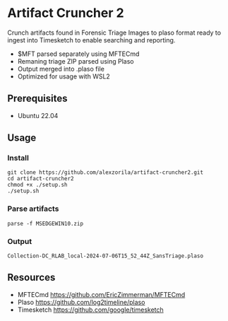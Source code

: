 # Artifact Cruncher 2
Crunch artifacts found in Forensic Triage Images to plaso format ready to ingest into Timesketch to enable searching and reporting.
* $MFT parsed separately using MFTECmd
* Remaning triage ZIP parsed using Plaso
* Output merged into .plaso file
* Optimized for usage with WSL2

## Prerequisites
* Ubuntu 22.04

## Usage
### Install
```
git clone https://github.com/alexzorila/artifact-cruncher2.git
cd artifact-cruncher2
chmod +x ./setup.sh
./setup.sh
```
### Parse artifacts
```
parse -f MSEDGEWIN10.zip
```
### Output
```
Collection-DC_RLAB_local-2024-07-06T15_52_44Z_SansTriage.plaso
```
## Resources
* MFTECmd https://github.com/EricZimmerman/MFTECmd
* Plaso https://github.com/log2timeline/plaso
* Timesketch https://github.com/google/timesketch
